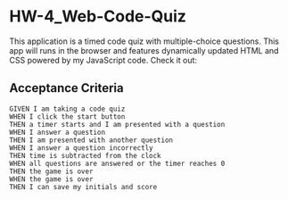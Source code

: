 # HW-4_Web-Code-Quiz

This application is a timed code quiz with multiple-choice questions. This app will runs in the browser and features dynamically updated HTML and CSS powered by my JavaScript code.
Check it out: 

















## Acceptance Criteria

```
GIVEN I am taking a code quiz
WHEN I click the start button
THEN a timer starts and I am presented with a question
WHEN I answer a question
THEN I am presented with another question
WHEN I answer a question incorrectly
THEN time is subtracted from the clock
WHEN all questions are answered or the timer reaches 0
THEN the game is over
WHEN the game is over
THEN I can save my initials and score
